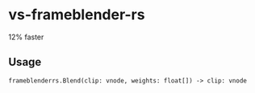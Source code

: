# vs-frameblender-rs

12% faster

## Usage

`frameblenderrs.Blend(clip: vnode, weights: float[]) -> clip: vnode`

